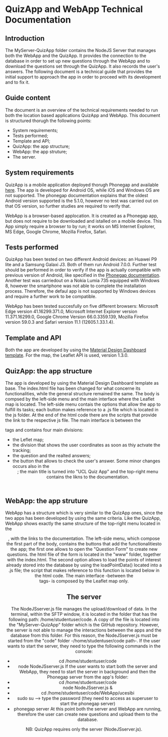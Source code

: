 # QuizApp and WebApp Technical Documentation

## Introduction

The MyServer-QuizApp folder contains the NodeJS Server that manages both the WebApp and the QuizApp. It provides the connection to the database 
in order to set up new questions through the WebApp and to download the questions set through the QuizApp. It also records the user's answers.
The following document is a technical guide that provides the initial support to approach the app in order to proceed with its development and to fix it.

## Guide content

The document is an overview of the technical requirements needed to run both the location based applications QuizApp and WebApp.
This document is structured thorugh the following points:
- System requirements;
- Tests performed;
- Template and API;
- QuizApp: the app structure;
- WebApp: the app struture;
- The server.

## System requirements

QuizApp is a mobile application deployed thorugh Phonegap and available [here]( https://build.phonegap.com/apps/3148274/share ). The app is developed for Android OS, while 
iOS and Windows OS are not supported. The phonegap documentation explains that the oldest Android version supported is the 5.1.0, however no test 
was carried out on that OS version, so further studies are required to verify that.

WebApp is a browser-based applocation. It is created as a Phonegap app, but does not require to be downloaded and istalled on a mobile device. 
This App simply require a browser to by run; it works on MS Internet Explorer, MS Edge, Google Chrome, Mozilla Firefox, Safari.

## Tests performed

QuizApp has been tested on two different Android devices: an Huawei P9 lite and a Samsung Galaxi J3. Both of them run Android 7.0.0. Further test should be
performed in order to verify if the app is actually compatible with previous version of Android, like specified in the [Phonegap documentation]( https://build.phonegap.com/current-support ).
Another test was carriedout on a Nokia Lumia 735 equipped with Windows 8, however the smartphone was not able to complete the installation 
process. Therefore, the defaul app is not supported by Windows devices and require a further work to be compatible.

WebApp has been tested succesfully on five different browsers: Microsoft Edge version 41.16299.371.0, Microsoft Internet Explorer version 11.371.16299.0, 
Google Chrome Version 66.0.3359.139, Mozilla Firefox version 59.0.3 and Safari version 11.1 (12605.1.33.1.4).

## Template and API

Both the app are developed by using the [Material Design Dashboard template]( https://getmdl.io/templates/index.html ). 
For the map, the Leaflet API is used, version 1.3.0.

## QuizApp: the app structure

The app is developed by using the Material Design Dashboard template as base. The index.html file has been changed for what concerne its functionalities,
while the general structure remained the same. The body is compsed by the left-side menu and the main interface where the Leaflet map is located. The left-side
menu contais the options that allow the app to fulfill its tasks; each button makes reference to a .js file which is located in the js folder. At the end of
the html code there are the scripts that provide the link to the respective js file. The main interface is between the <main> tags and contains four main divisions:
- the Leflet map;
- the division that shows the user coordinates as soon as thiy actvate the tracking;
- the question and the realted answers;
- the button that allows to check the user's answer.
Some minor changes occurs also in the <header>; the main title is turned into "UCL Quiz App" and the top-right menu contains the likns to the documentation.  

## WebApp: the app struture

WebApp has a structure which is very similar to the QuizApp ones, since the two apps has been developed by using the same criteria. Like the QuizApp, WebApp 
shows exactly the same structure of the top-right menu located in the <header>, with the links to the documentation. The left-side menu, which compose the 
first part of the body, contains the buttons that add the functionalitiesto the app; the first one allows to open the "Question Form" to create new questions.
the html file of the form is located in the "www" folder, together with the index.html. The second option allows to load the points of interest already stored
into the database by using the loadPointData() located into a .js file; the script that makes reference to this function is located below in the html code. 
The main interface -between the <main> tags- is composed by the Leaflet map only. 

## The server

The NodeJSserver.js file manages the upload/download of data. In the terminal, within the SFTP window, it is located in the folder that has the following path:
/home/studentuser/code. A copy of the file is located into the "MyServer-QuizApp" folder which is the GitHub repository. However, the server is not able to 
manage the interactions between the apps and the database from this folder. For this reason, the NodeJSserver.js must be started from the "code" folder -/home/studentuser/code path-.
If the user wants to start the server, they need to type the following commands in the console:
- cd /home/studentuser/code
- node NodeJSserver.js
If the user wants to start both the server and WebApp, they need to start the server in background and then the Phonegap server from the app's folder:
- cd /home/studentuser/code
- node NodeJSserver.js &
- cd /home/studentuser/code/WebApp/ucesibi
- sudo su --> type the password (they need to access as superuser to start the phonegap server)
- phonegap server
At this point both the server and WebApp are running, therefore the user can create new questions and upload them to the database.

NB: QuizApp requires only the server (NodeJSserver.js).
